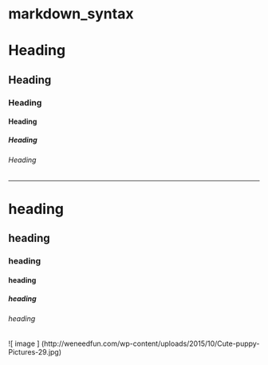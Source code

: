 # markdown_syntax
# Heading
## Heading
### Heading
#### Heading
##### Heading
###### Heading
<hr>
<h1> heading </h1>
<h2> heading </h2>
<h3> heading </h3>
<h4> heading </h4>
<h5> heading </h5>
<h6> heading </h6>
![ image ] (http://weneedfun.com/wp-content/uploads/2015/10/Cute-puppy-Pictures-29.jpg)

